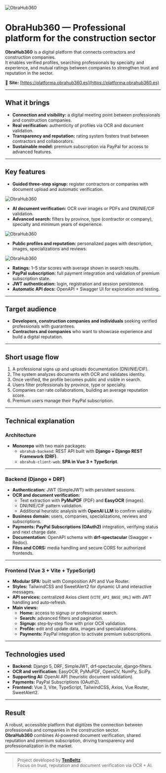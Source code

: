 ![ObraHub360](/projects/obrahub360.png)
# ObraHub360 — Professional platform for the construction sector

**ObraHub360** is a digital platform that connects contractors and construction companies.  
It enables verified profiles, searching professionals by specialty and experience, and mutual ratings between companies to strengthen trust and reputation in the sector.

🔗 **Site:** [https://platforma.obrahub360.es](https://platforma.obrahub360.es)

---

## What it brings
- **Connection and visibility:** a digital meeting point between professionals and construction companies.  
- **Real verification:** authenticity of profiles via OCR and document validation.  
- **Transparency and reputation:** rating system fosters trust between contractors and collaborators.  
- **Sustainable model:** premium subscription via PayPal for access to advanced features.  

---

## Key features
- **Guided three‑step signup:** register contractors or companies with document upload and automatic verification.

![ObraHub360](/projects/obrahub-signup.png)

- **AI document verification:** OCR over images or PDFs and DNI/NIE/CIF validation.  
- **Advanced search:** filters by province, type (contractor or company), specialty and minimum years of experience.  

![ObraHub360](/projects/obrahub-search.png)

- **Public profiles and reputation:** personalized pages with description, images, specializations and reviews.

![ObraHub360](/projects/obrahub-profile.png)

- **Ratings:** 1–5 star scores with average shown in search results.  
- **PayPal subscription:** full payment integration and validation of premium subscription state.  
- **JWT authentication:** login, registration and session persistence.  
- **Automatic API docs:** OpenAPI + Swagger UI for exploration and testing.  

---

## Target audience
- **Developers, construction companies and individuals** seeking verified professionals with guarantees.  
- **Contractors and companies** who want to showcase experience and build a digital reputation.  

---

## Short usage flow
1. A professional signs up and uploads documentation (DNI/NIE/CIF).  
2. The system analyzes documents with OCR and validates identity.  
3. Once verified, the profile becomes public and visible in search.  
4. Users filter professionals by province, type or specialty.  
5. Companies can rate collaborations, building an average reputation score.  
6. Premium users manage their PayPal subscription.  

---

## Technical explanation

### Architecture
- **Monorepo** with two main packages:  
  - `obrahub-backend`: REST API built with **Django + Django REST Framework (DRF)**.  
  - `obrahub-client-web`: **SPA in Vue 3 + TypeScript**.  

---

### Backend (Django + DRF)
- **Authentication:** JWT (SimpleJWT) with persistent sessions.  
- **OCR and document verification:**  
  - Text extraction with **PyMuPDF** (PDF) and **EasyOCR** (images).  
  - DNI/NIE/CIF pattern validation.  
  - Additional heuristic analysis with **OpenAI LLM** to confirm validity.  
- **Business domain:** users, companies, specializations, reviews and subscriptions.  
- **Payments:** **PayPal Subscriptions (OAuth2)** integration, verifying status and next charge date.  
- **Documentation:** OpenAPI schema with **drf‑spectacular** (Swagger + Redoc).  
- **Files and CORS:** media handling and secure CORS for authorized frontends.  

---

### Frontend (Vue 3 + Vite + TypeScript)
- **Modular SPA:** built with Composition API and Vue Router.  
- **Styles:** TailwindCSS and SweetAlert2 for dynamic UI and interactive messages.  
- **API services:** centralized Axios client (`VITE_API_BASE_URL`) with JWT handling and auto‑refresh.  
- **Main views:**  
  - **Home:** access to signup or professional search.  
  - **Search:** advanced filters and pagination.  
  - **Signup:** step‑by‑step flow with prior OCR validation.  
  - **Profile:** edit and update data, images and specializations.  
  - **Payments:** PayPal integration to activate premium subscriptions.  

---

## Technologies used
- **Backend:** Django 5, DRF, SimpleJWT, drf‑spectacular, django‑filters.  
- **OCR and verification:** EasyOCR, PyMuPDF, OpenCV, NumPy, SciPy.  
- **Supporting AI:** OpenAI API (heuristic document validation).  
- **Payments:** PayPal Subscriptions (OAuth2).  
- **Frontend:** Vue 3, Vite, TypeScript, TailwindCSS, Axios, Vue Router, SweetAlert2.  

---

## Result
A robust, accessible platform that digitizes the connection between professionals and companies in the construction sector.  
**ObraHub360** combines AI‑powered document verification, shared reputation and premium subscription, driving transparency and professionalization in the market.

---

> Project developed by **[TenBeltz](https://tenbeltz.com)**.  
> Focus on trust, reputation and document verification via OCR + AI.

